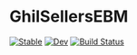 # GhilSellersEBM

[![Stable](https://img.shields.io/badge/docs-stable-blue.svg)](https://maximilian-gelbrecht.github.io/GhilSellersEBM.jl/stable/)
[![Dev](https://img.shields.io/badge/docs-dev-blue.svg)](https://maximilian-gelbrecht.github.io/GhilSellersEBM.jl/dev/)
[![Build Status](https://github.com/maximilian-gelbrecht/GhilSellersEBM.jl/actions/workflows/CI.yml/badge.svg?branch=main)](https://github.com/maximilian-gelbrecht/GhilSellersEBM.jl/actions/workflows/CI.yml?query=branch%3Amain)
